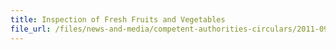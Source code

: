```yaml
---
title: Inspection of Fresh Fruits and Vegetables 
file_url: /files/news-and-media/competent-authorities-circulars/2011-09-07-CA.pdf
---
```

